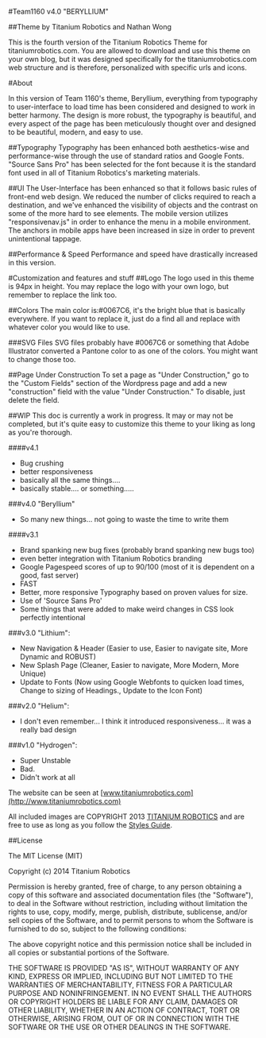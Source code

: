 #Team1160 v4.0 "BERYLLIUM"

##Theme by Titanium Robotics and Nathan Wong

This is the fourth version of the Titanium Robotics Theme for titaniumrobotics.com.  You are allowed to download and use this theme on your own blog, but it was designed specifically for the titaniumrobotics.com web structure and is therefore, personalized with specific urls and icons.

#About

In this version of Team 1160's theme, Beryllium, everything from typography to user-interface to load time has been considered and designed to work in better harmony. The design is more robust, the typography is beautiful, and every aspect of the page has been meticulously thought over and designed to be beautiful, modern, and easy to use.

##Typography
Typography has been enhanced both aesthetics-wise and performance-wise through the use of standard ratios and Google Fonts. "Source Sans Pro" has been selected for the font because it is the standard font used in all of Titanium Robotics's marketing materials.

##UI
The User-Interface has been enhanced so that it follows basic rules of front-end web design. We reduced the number of clicks required to reach a destination, and we've enhanced the visibility of objects and the contrast on some of the more hard to see elements. The mobile version utilizes "responsivenav.js" in order to enhance the menu in a mobile environment. The anchors in mobile apps have been increased in size in order to prevent unintentional tappage.

##Performance & Speed
Performance and speed have drastically increased in this version. 

#Customization and features and stuff
##Logo
The logo used in this theme is 94px in height. You may replace the logo with your own logo, but remember to replace the link too.

##Colors
The main color is:#0067C6, it's the bright blue that is basically everywhere. If you want to replace it, just do a find all and replace with whatever color you would like to use.

###SVG Files
SVG files probably have #0067C6 or something that Adobe Illustrator converted a Pantone color to as one of the colors. You might want to change those too.

##Page Under Construction
To set a page as "Under Construction," go to the "Custom Fields" section of the Wordpress page and add a new "construction" field with the value "Under Construction." To disable, just delete the field.

##WIP
This doc is currently a work in progress. It may or may not be completed, but it's quite easy to customize this theme to your liking as long as you're thorough.

####v4.1

* Bug crushing
* better responsiveness
* basically all the same things....
* basically stable.... or something.....

###v4.0 "Beryllium"

* So many new things... not going to waste the time to write them

####v3.1

* Brand spanking new bug fixes (probably brand spanking new bugs too)
* even better integration with Titanium Robotics branding
* Google Pagespeed scores of up to 90/100 (most of it is dependent on a good, fast server)
* FAST
* Better, more responsive Typography based on proven values for size.
* Use of 'Source Sans Pro'
* Some things that were added to make weird changes in CSS look perfectly intentional


###v3.0 "Lithium":

* New Navigation & Header (Easier to use, Easier to navigate site, More Dynamic and ROBUST)
* New Splash Page (Cleaner, Easier to navigate, More Modern, More Unique)
* Update to Fonts (Now using Google Webfonts to quicken load times, Change to sizing of Headings., Update to the Icon Font)

###v2.0 "Helium":

* I don't even remember... I think it introduced responsiveness... it was a really bad design

###v1.0 "Hydrogen":

* Super Unstable
* Bad.
* Didn't work at all

The website can be seen at [www.titaniumrobotics.com](http://www.titaniumrobotics.com)

All included images are COPYRIGHT 2013 [TITANIUM ROBOTICS](http://www.titaniumrobotics.com) and are free to use as long as you follow the [Styles Guide](http://www.titaniumrobotics.com/press/branding/).

##License

The MIT License (MIT)

Copyright (c) 2014 Titanium Robotics

Permission is hereby granted, free of charge, to any person obtaining a copy
of this software and associated documentation files (the "Software"), to deal
in the Software without restriction, including without limitation the rights
to use, copy, modify, merge, publish, distribute, sublicense, and/or sell
copies of the Software, and to permit persons to whom the Software is
furnished to do so, subject to the following conditions:

The above copyright notice and this permission notice shall be included in all
copies or substantial portions of the Software.

THE SOFTWARE IS PROVIDED "AS IS", WITHOUT WARRANTY OF ANY KIND, EXPRESS OR
IMPLIED, INCLUDING BUT NOT LIMITED TO THE WARRANTIES OF MERCHANTABILITY,
FITNESS FOR A PARTICULAR PURPOSE AND NONINFRINGEMENT. IN NO EVENT SHALL THE
AUTHORS OR COPYRIGHT HOLDERS BE LIABLE FOR ANY CLAIM, DAMAGES OR OTHER
LIABILITY, WHETHER IN AN ACTION OF CONTRACT, TORT OR OTHERWISE, ARISING FROM,
OUT OF OR IN CONNECTION WITH THE SOFTWARE OR THE USE OR OTHER DEALINGS IN THE
SOFTWARE.